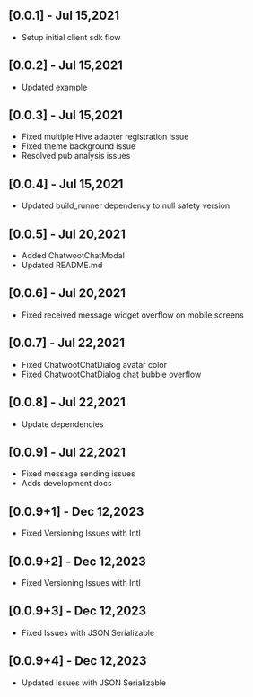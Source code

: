 ## [0.0.1] - Jul 15,2021

- Setup initial client sdk flow

## [0.0.2] - Jul 15,2021

- Updated example

## [0.0.3] - Jul 15,2021

- Fixed multiple Hive adapter registration issue
- Fixed theme background issue
- Resolved pub analysis issues

## [0.0.4] - Jul 15,2021

- Updated build_runner dependency to null safety version

## [0.0.5] - Jul 20,2021

- Added ChatwootChatModal
- Updated README.md

## [0.0.6] - Jul 20,2021

- Fixed received message widget overflow on mobile screens

## [0.0.7] - Jul 22,2021

- Fixed ChatwootChatDialog avatar color
- Fixed ChatwootChatDialog chat bubble overflow

## [0.0.8] - Jul 22,2021

- Update dependencies

## [0.0.9] - Jul 22,2021

- Fixed message sending issues
- Adds development docs

## [0.0.9+1] - Dec 12,2023

- Fixed Versioning Issues with Intl

## [0.0.9+2] - Dec 12,2023

- Fixed Versioning Issues with Intl

## [0.0.9+3] - Dec 12,2023

- Fixed Issues with JSON Serializable

## [0.0.9+4] - Dec 12,2023

- Updated Issues with JSON Serializable
